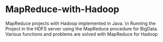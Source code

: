 # MapReduce-with-Hadoop
MapReduce projects with Hadoop implemented in Java. \n
Running the Project in the HDFS server using the MapReduce procedure for BigData.
Various functions and problems are solved with MapReduce for Hadoop
